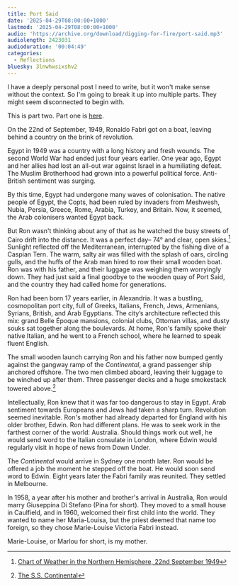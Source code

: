 ```yaml
---
title: Port Said
date: '2025-04-29T08:00:00+1000'
lastmod: '2025-04-29T08:00:00+1000'
audio: 'https://archive.org/download/digging-for-fire/port-said.mp3'
audiolength: 2423031
audioduration: '00:04:49'
categories:
  - Reflections
bluesky: 3lnwhwsixshv2
---
```


I have a deeply personal post I need to write, but it won't make sense without the context. So I'm going to break it up into multiple parts. They might seem disconnected to begin with.

This is part two. Part one is [here](/posts/why-i-believe-in-ghosts).

On the 22nd of September, 1949, Ronaldo Fabri got on a boat, leaving behind a country on the brink of revolution.

Egypt in 1949 was a country with a long history and fresh wounds. The second World War had ended just four years earlier. One year ago, Egypt and her allies had lost an all-out war against Israel in a humiliating defeat. The Muslim Brotherhood had grown into a powerful political force. Anti-British sentiment was surging.

By this time, Egypt had undergone many waves of colonisation. The native people of Egypt, the Copts, had been ruled by invaders from Meshwesh, Nubia, Persia, Greece, Rome, Arabia, Turkey, and Britain. Now, it seemed, the Arab colonisers wanted Egypt back.

But Ron wasn't thinking about any of that as he watched the busy streets of Cairo drift into the distance. It was a perfect day– 74° and clear, open skies.[^1] Sunlight reflected off the Mediterranean, interrupted by the fishing dive of a Caspian Tern. The warm, salty air was filled with the splash of oars, circling gulls, and the huffs of the Arab man hired to row their small wooden boat. Ron was with his father, and their luggage was weighing them worryingly down. They had just said a final goodbye to the wooden quay of Port Said, and the country they had called home for generations.

Ron had been born 17 years earlier, in Alexandria. It was a bustling, cosmopolitan port city, full of Greeks, Italians, French, Jews, Armenians, Syrians, British, and Arab Egyptians. The city’s architecture reflected this mix: grand Belle Époque mansions, colonial clubs, Ottoman villas, and dusty souks sat together along the boulevards. At home, Ron's family spoke their native Italian, and he went to a French school, where he learned to speak fluent English.

The small wooden launch carrying Ron and his father now bumped gently against the gangway ramp of the _Continental_, a grand passenger ship anchored offshore. The two men climbed aboard, leaving their luggage to be winched up after them. Three passenger decks and a huge smokestack towered above.[^2]

Intellectually, Ron knew that it was far too dangerous to stay in Egypt. Arab sentiment towards Europeans and Jews had taken a sharp turn. Revolution seemed inevitable. Ron's mother had already departed for England with his older brother, Edwin. Ron had different plans. He was to seek work in the farthest corner of the world: Australia. Should things work out well, he would send word to the Italian consulate in London, where Edwin would regularly visit in hope of news from Down Under.

The _Continental_ would arrive in Sydney one month later. Ron would be offered a job the moment he stepped off the boat. He would soon send word to Edwin. Eight years later the Fabri family was reunited. They settled in Melbourne.

In 1958, a year after his mother and brother's arrival in Australia, Ron would marry Giuseppina Di Stefano (Pina for short). They moved to a small house in Caulfield, and in 1960, welcomed their first child into the world. They wanted to name her Maria-Louisa, but the priest deemed that name too foreign, so they chose Marie-Louise Victoria Fabri instead.

Marie-Louise, or Marlou for short, is my mother.

[^1]: [Chart of Weather in the Northern Hemisphere, 22nd September 1949](https://digital.nmla.metoffice.gov.uk/IO_1dbf73b5-2797-49ed-ae01-f1731a64977e/)
[^2]: [The S.S. Continental](https://licensing-publishing.nine.com.au/archive/The-SS-Continental-arrives-in-2F3XC5LN4A2N.html)
